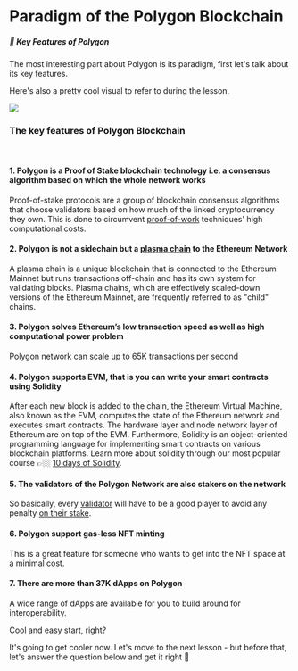 Paradigm of the Polygon Blockchain
============================

##### 🧬 Key Features of Polygon

The most interesting part about Polygon is its paradigm, first let's talk about its key features. 

Here's also a pretty cool visual to refer to during the lesson.

![](https://metaschool.s3-ap-southeast-1.amazonaws.com/images/tnfmiYlKK4UBQUa1QTi913Psu0e0KoBcIuFD3vgV.jpg)

### The key features of Polygon Blockchain  
 

#### 1\. Polygon is a Proof of Stake blockchain technology i.e. a consensus algorithm based on which the whole network works

Proof-of-stake protocols are a group of blockchain consensus algorithms that choose validators based on how much of the linked cryptocurrency they own. This is done to circumvent [proof-of-work](https://metaschool.so/articles/proof-of-work-meaning/) techniques' high computational costs.

#### 2\. Polygon is not a sidechain but a [plasma chain](https://metaschool.so/articles/plasma-chain-ethereum-blockchain/) to the Ethereum Network

A plasma chain is a unique blockchain that is connected to the Ethereum Mainnet but runs transactions off-chain and has its own system for validating blocks. Plasma chains, which are effectively scaled-down versions of the Ethereum Mainnet, are frequently referred to as "child" chains.

#### 3\. Polygon solves Ethereum’s low transaction speed as well as high computational power problem

Polygon network can scale up to 65K transactions per second

#### 4\. Polygon supports EVM, that is you can write your smart contracts using Solidity

After each new block is added to the chain, the Ethereum Virtual Machine, also known as the EVM, computes the state of the Ethereum network and executes smart contracts. The hardware layer and node network layer of Ethereum are on top of the EVM. Furthermore, Solidity is an object-oriented programming language for implementing smart contracts on various blockchain platforms. Learn more about solidity through our most popular course 👉🏼 [10 days of Solidity](https://metaschool.so/course/10-days-of-solidity).

#### 5\. The validators of the Polygon Network are also stakers on the network

So basically, every [validator](https://metaschool.so/articles/validator-blockchain/) will have to be a good player to avoid any penalty [on their stake](https://metaschool.so/articles/staking-proof-of-stake/).

#### 6\. Polygon support gas-less NFT minting

This is a great feature for someone who wants to get into the NFT space at a minimal cost.

#### 7\. There are more than 37K dApps on Polygon

A wide range of dApps are available for you to build around for interoperability. 

Cool and easy start, right? 

It's going to get cooler now. Let's move to the next lesson - but before that, let's answer the question below and get it right 🎯